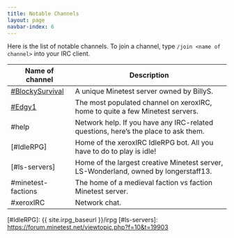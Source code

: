 ```yaml
---
title: Notable Channels
layout: page
navbar-index: 6
---
```


Here is the list of notable channels.
To join a channel, type `/join <name of channel>` into your IRC client.




| Name of channel       | Description                                          |
| --------------------- | ---------------------------------------------------- |
| [#BlockySurvival]     | A unique Minetest server owned by BillyS.            |
| [#Edgy1]              | The most populated channel on xeroxIRC, home to quite a few Minetest servers. |
| #help                 | Network help. If you have any IRC-related questions, here’s the place to ask them. |
| [#IdleRPG]            | Home of the xeroxIRC IdleRPG bot. All you have to do to play is idle! |
| [#ls-servers]         | Home of the largest creative Minetest server, LS-Wonderland, owned by longerstaff13. |
| #minetest-factions    | The home of a medieval faction vs faction Minetest server. |
| #xeroxIRC             | Network chat.                                        |

[#BlockySurvival]:      https://mt.packets4hire.com
[#Edgy1]:               https://edgy1.net
[#IdleRPG]:             {{ site.irpg_baseurl }}/irpg
[#ls-servers]:          https://forum.minetest.net/viewtopic.php?f=10&t=19903
